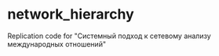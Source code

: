 # network_hierarchy
Replication code for "Системный подход к сетевому анализу международных отношений"
